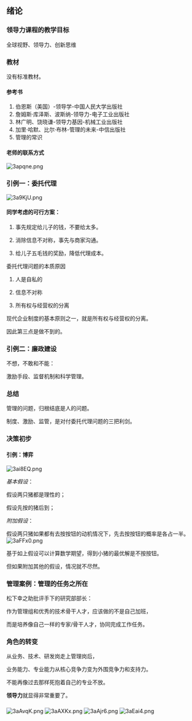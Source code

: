 ## 绪论
### 领导力课程的教学目标
全球视野、领导力、创新思维

### 教材
没有标准教材。
#### 参考书
1. 伯恩斯（美国）-领导学-中国人民大学出版社
2. 詹姆斯·库泽斯、波斯纳-领导力-电子工业出版社
3. 林广明、饶晓谦-领导力基因-机械工业出版社
4. 加里·哈默、比尔·布林-管理的未来-中信出版社
5. 管理的常识
#### 老师的联系方式
![3apqne.png](https://s2.ax1x.com/2020/02/26/3apqne.png)

### 引例一：委托代理
![3a9KjU.png](https://s2.ax1x.com/2020/02/26/3a9KjU.png)

#### 同学考虑的可行方案：
1. 事先规定给儿子的钱，不要给太多。

2. 消除信息不对称，事先与商家沟通。

3. 给儿子五毛钱的奖励，降低代理成本。

委托代理问题的本质原因

1. 人是自私的

2. 信息不对称

3. 所有权与经营权的分离

现代企业制度的基本原则之一，就是所有权与经营权的分离。

因此第三点是做不到的。

### 引例二：廉政建设
不想，不敢和不能：

激励手段、监督机制和科学管理。

### 总结
管理的问题，归根结底是人的问题。

制度、激励、监管，是对付委托代理问题的三把利剑。

### 决策初步
#### 引例：博弈
![3ai8EQ.png](https://s2.ax1x.com/2020/02/26/3ai8EQ.png)

*基本假设*：

假设两只猪都是理性的；

假设先按的猪后到；

*附加假设*：

假设两只猪如果都有去按按钮的动机情况下，先去按按钮的概率是各占一半。
![3aFFx0.png](https://s2.ax1x.com/2020/02/26/3aFFx0.png)

基于如上假设可以计算数学期望，得到小猪的最优解是不按按钮。

但如果附加其他的假设，情况就不尽然。

### 管理案例：管理的任务之所在
松下幸之助批评手下的研究部部长：

作为管理组和优秀的技术骨干人才，应该做的不是自己加班，

而是培养像自己一样的专家/骨干人才，协同完成工作任务。

### 角色的转变
从业务、技术、研发岗走上管理岗后，

业务能力、专业能力从核心竞争力变为外围竞争力和支持力。

不能再像过去那样死抱着自己的专业不放。

**领导力**就显得非常重要了。
###
![3aAvqK.png](https://s2.ax1x.com/2020/02/26/3aAvqK.png)
![3aAXKx.png](https://s2.ax1x.com/2020/02/26/3aAXKx.png)
![3aAjr6.png](https://s2.ax1x.com/2020/02/26/3aAjr6.png)
![3aEai4.png](https://s2.ax1x.com/2020/02/26/3aEai4.png)
